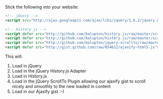 Stick the following into your website:

``` html
<!-- jQuery --> 
<script src="http://ajax.googleapis.com/ajax/libs/jquery/1.6.2/jquery.min.js"></script> 
 
<!-- History.js --> 
<script defer src="http://github.com/balupton/history.js/raw/master/scripts/compressed/history.adapter.jquery.js"></script> 
<script defer src="http://github.com/balupton/history.js/raw/master/scripts/compressed/history.js"></script> 
<script defer src="http://github.com/balupton/jquery-scrollto/raw/master/scripts/jquery.scrollto.min.js"></script> 
<script defer src="http://gist.github.com/raw/854622/ajaxify-html5.js"></script> 
```

This will:

1. Load in jQuery
2. Load in the jQuery History.js Adapter
3. Load in History.js
4. Load in the jQuery ScrollTo Plugin allowing our ajaxify gist to scroll nicely and smoothly to the new loaded in content
5. Load in our Ajaxify gist :-)